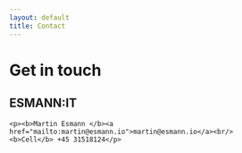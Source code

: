 ```yaml
---
layout: default
title: Contact
---
```


<div id="contact">
  <h1 class="pageTitle">Get in touch</h1>
  <div class="contactContent">
  <h2>ESMANN:IT</h2>

    <p><b>Martin Esmann </b><a href="mailto:martin@esmann.io">martin@esmann.io</a><br/>
    <b>Cell</b> +45 31518124</p>
  </div>
<!--   <form action="http://formspree.io/mail@esmannit.coim" method="POST">
//     <label for="name">Name</label>    
//     <input type="text" id="name" name="name" class="full-width"><br>
//     <label for="email">Email Address</label>
//     <input type="email" id="email" name="_replyto" class="full-width"><br>
//     <label for="message">Message</label>
//     <textarea name="message" id="message" cols="30" rows="10" class="full-width"></textarea><br>
//     <input type="submit" value="Send" class="button">
//   </form> -->
</div>
